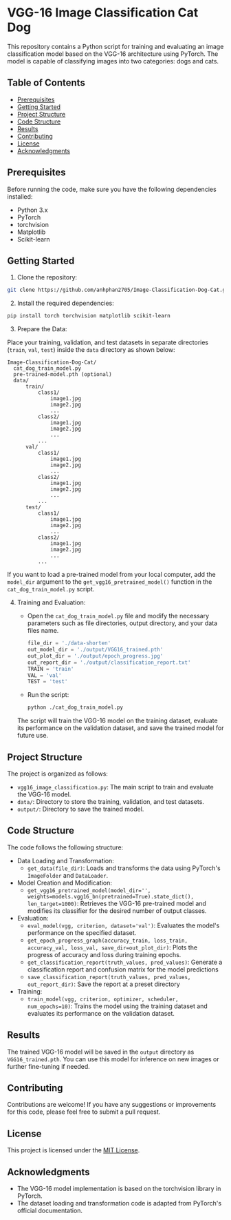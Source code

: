 # VGG-16 Image Classification Cat Dog

This repository contains a Python script for training and evaluating an image classification model based on the VGG-16 architecture using PyTorch. The model is capable of classifying images into two categories: dogs and cats.

## Table of Contents

- [Prerequisites](#prerequisites)
- [Getting Started](#getting-started)
- [Project Structure](#project-structure)
- [Code Structure](#code-structure)
- [Results](#results)
- [Contributing](#contributing)
- [License](#license)
- [Acknowledgments](#acknowledgments)

## Prerequisites

Before running the code, make sure you have the following dependencies installed:

- Python 3.x
- PyTorch
- torchvision
- Matplotlib
- Scikit-learn

## Getting Started

1. Clone the repository:

```bash
git clone https://github.com/anhphan2705/Image-Classification-Dog-Cat.git
```

2. Install the required dependencies:

```bash
pip install torch torchvision matplotlib scikit-learn
```

3. Prepare the Data:

Place your training, validation, and test datasets in separate directories (`train`, `val`, `test`) inside the `data` directory as shown below:

```
Image-Classification-Dog-Cat/
  cat_dog_train_model.py
  pre-trained-model.pth (optional)
  data/
      train/
          class1/
              image1.jpg
              image2.jpg
              ...
          class2/
              image1.jpg
              image2.jpg
              ...
          ...
      val/
          class1/
              image1.jpg
              image2.jpg
              ...
          class2/
              image1.jpg
              image2.jpg
              ...
          ...
      test/
          class1/
              image1.jpg
              image2.jpg
              ...
          class2/
              image1.jpg
              image2.jpg
              ...
          ...
```

If you want to load a pre-trained model from your local computer, add the `model_dir` argument to the `get_vgg16_pretrained_model()` function in the `cat_dog_train_model.py` script.

4. Training and Evaluation:

   - Open the `cat_dog_train_model.py` file and modify the necessary parameters such as file directories, output directory, and your data files name.

     ```python
     file_dir = './data-shorten'
     out_model_dir = './output/VGG16_trained.pth'
     out_plot_dir = './output/epoch_progress.jpg'
     out_report_dir = './output/classification_report.txt'
     TRAIN = 'train' 
     VAL = 'val'
     TEST = 'test'
     ```
   - Run the script:

     ```bash
     python ./cat_dog_train_model.py
     ```

   The script will train the VGG-16 model on the training dataset, evaluate its performance on the validation dataset, and save the trained model for future use.

## Project Structure

The project is organized as follows:

- `vgg16_image_classification.py`: The main script to train and evaluate the VGG-16 model.
- `data/`: Directory to store the training, validation, and test datasets.
- `output/`: Directory to save the trained model.

## Code Structure

The code follows the following structure:

- Data Loading and Transformation:
  - `get_data(file_dir)`: Loads and transforms the data using PyTorch's `ImageFolder` and `DataLoader`.
- Model Creation and Modification:
  - `get_vgg16_pretrained_model(model_dir='', weights=models.vgg16_bn(pretrained=True).state_dict(), len_target=1000)`: Retrieves the VGG-16 pre-trained model and modifies its classifier for the desired number of output classes.
- Evaluation:
  - `eval_model(vgg, criterion, dataset='val')`: Evaluates the model's performance on the specified dataset.
  - `get_epoch_progress_graph(accuracy_train, loss_train, accuracy_val, loss_val, save_dir=out_plot_dir)`: Plots the progress of accuracy and loss during training epochs.
  - `get_classification_report(truth_values, pred_values)`: Generate a classification report and confusion matrix for the model predictions
  - `save_classification_report(truth_values, pred_values, out_report_dir)`: Save the report at a preset directory
- Training:
  - `train_model(vgg, criterion, optimizer, scheduler, num_epochs=10)`: Trains the model using the training dataset and evaluates its performance on the validation dataset.

## Results

The trained VGG-16 model will be saved in the `output` directory as `VGG16_trained.pth`. You can use this model for inference on new images or further fine-tuning if needed.

## Contributing

Contributions are welcome! If you have any suggestions or improvements for this code, please feel free to submit a pull request.

## License

This project is licensed under the [MIT License](LICENSE).

## Acknowledgments

- The VGG-16 model implementation is based on the torchvision library in PyTorch.
- The dataset loading and transformation code is adapted from PyTorch's official documentation.
